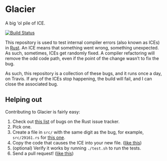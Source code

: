 # Glacier

A big ‘ol pile of ICE.

[![Build Status](https://travis-ci.org/steveklabnik/glacier.svg?branch=master)](https://travis-ci.org/steveklabnik/glacier)

This repository is used to test internal compiler errors (also known as ICEs)
in [Rust]. An ICE means that something went wrong, something unexpected. As
such, sometimes, ICEs get randomly fixed. A compiler refactoring will remove
the odd code path, even if the point of the change wasn’t to fix the bug.

[Rust]: https://github.com/rust-lang/rust

As such, this repository is a collection of these bugs, and it runs once a
day, on Travis. If any of the ICEs stop happening, the build will fail, and
I can close the associated bug.

## Helping out

Contributing to Glacier is fairly easy:

1. Check out [this list][ices] of bugs on the Rust issue tracker.
2. Pick one.
3. Create a file in `src/` with the same digit as the bug, for example,
   `src/29161.rs` for [this one][29161].
4. Copy the code that causes the ICE into your new file. ([like this][file])
5. (optional) Verify it works by running `./test.sh` to run the tests.
6. Send a pull request! ([like this][pr])

[ices]: https://github.com/rust-lang/rust/issues?q=is%3Aopen+is%3Aissue+label%3AI-ICE
[29161]: https://github.com/rust-lang/rust/issues/29161
[file]: https://github.com/steveklabnik/glacier/blob/master/src/29161.rs
[pr]: https://github.com/steveklabnik/glacier/pull/1
